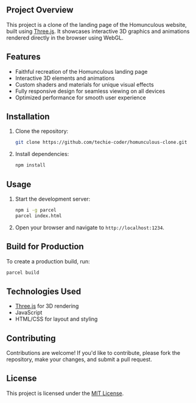 ## Project Overview

This project is a clone of the landing page of the Homunculous website, built using [Three.js](https://threejs.org/). It showcases interactive 3D graphics and animations rendered directly in the browser using WebGL.

## Features

- Faithful recreation of the Homunculous landing page
- Interactive 3D elements and animations
- Custom shaders and materials for unique visual effects
- Fully responsive design for seamless viewing on all devices
- Optimized performance for smooth user experience

## Installation

1. Clone the repository:
    ```bash
    git clone https://github.com/techie-coder/homunculous-clone.git
    ```
2. Install dependencies:
    ```bash
    npm install
    ```

## Usage

1. Start the development server:
    ```bash
    npm i -g parcel
    parcel index.html
    ```
2. Open your browser and navigate to `http://localhost:1234`.

## Build for Production

To create a production build, run:
```bash
parcel build
```

## Technologies Used

- [Three.js](https://threejs.org/) for 3D rendering
- JavaScript
- HTML/CSS for layout and styling

## Contributing

Contributions are welcome! If you'd like to contribute, please fork the repository, make your changes, and submit a pull request.

## License

This project is licensed under the [MIT License](LICENSE).
